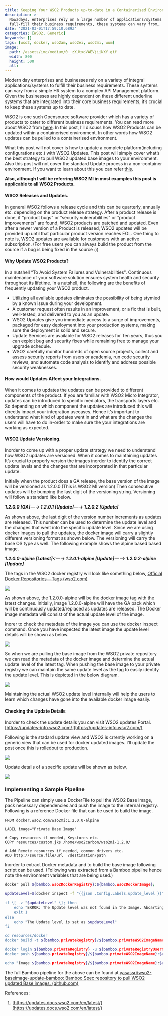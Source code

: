 ```yaml
---
title: Keeping Your WSO2 Products up-to-date in a Containerised Environment
description: >-
  Nowadays, enterprises rely on a large number of applications/systems to
  full-fill their business requirements, these systems can vary from…
date: '2021-03-01T17:59:10.689Z'
categories: [WSO2, Generic]
keywords: []
tags: [wso2, docker, wso2am, wso2ei, wso2mi, wum]
image:
  path: /assets/img/medium/0__zXUtxoVAEVjiiNXY.gif
  width: 800
  height: 500
  alt:
---
```

Modern day enterprises and businesses rely on a variety of integral applications/systems to fulfill their business requirements. These systems can vary from a simple HR system to a complex API Management platform. Given the businesses are highly dependent on these different underline systems that are integrated into their core business requirements, it’s crucial to keep these systems up to date.

WSO2 is one such Opensource software provider which has a variety of products to cater to different business requirements. You can read more about WSO2 from [here](https://wso2.com/). In this post, I’ll discuss how WSO2 Products can be updated within a containerised environment. In other words how WSO2 updates can be pulled to a containerised environment.

What this post will not cover is how to update a complete platform(including configurations etc.) with WSO2 Updates. This post will simply cover what’s the best strategy to pull WSO2 updated base images to your environment. Also this post will not cover the standard Update process in a non-container environment. If you want to learn about this you can refer [this](https://updates.docs.wso2.com/en/latest/updates/overview/).

**Also, although I will be referring WSO2 MI in most examples this post is applicable to all WSO2 Products.**

#### WSO2 Releases and Updates.

In general WSO2 follows a release cycle and this can be quarterly, annually etc. depending on the product release strategy. After a product release is done, if “product bugs" or “security vulnerabilities" or “product improvements" are found, WSO2 products are patched and updated. Even after a newer version of a Product is released, WSO2 updates will be provided up until that particular product version reaches EOL. One thing to note is, WSO2 updates are available for customers with an active subscription. (For free users you can always build the product from the source if a bug is being fixed in the source :))

#### Why Update WSO2 Products?

In a nutshell “To Avoid System Failures and Vulnerabilities". Continuous maintenance of your software solution ensures system health and security throughout its lifetime. In a nutshell, the following are the benefits of frequently updating your WSO2 product.

*   Utilizing all available updates eliminates the possibility of being stymied by a known issue during your development.
*   A customer request often results in an improvement, or a fix that is built, well-tested, and delivered to you as an update.
*   WSO2 Updates give you immediate access to a surge of improvements, packaged for easy deployment into your production systems, making sure the deployment is solid and secure.
*   Update Services are available for WSO2 releases for Ten years, thus you can exploit bug and security fixes while remaining free to manage your upgrade schedule.
*   WSO2 carefully monitor hundreds of open source projects, collect and assess security reports from users or academia, run code security reviews, and automate code analysis to identify and address possible security weaknesses.

#### How would Updates Affect your Integrations.

When it comes to updates the updates can be provided to different components of the product. If you are familiar with WSO2 Micro Integrator, updates can be introduced to specific mediators, the transports layers etc. So depending on which component the updates are introduced this will directly impact your integration usecases. Hence it’s important to understand what kind of updates went in and what are the changes the users will have to do in-order to make sure the your integrations are working as expected.

#### WSO2 Update Versioning.

Inorder to come up with a proper update strategy we need to understand how WSO2 updates are versioned. When it comes to maintaining updates It’s crucial to properly version the images inorder to identify the correct update levels and the changes that are incorporated in that particular update.

Initially when the product does a GA release, the base version of the image will be versioned as 1.2.0.0.(This is WSO2 MI version) Then consecutive updates will be bumping the last digit of the versioning string. Versioning will follow a standard like below.

**_1.2.0.0 \[GA\] — -> 1.2.0.1 \[Update\] — -> 1.2.0.2 \[Update\]_**

As shown above, the last digit of the version number increments as updates are released. This number can be used to determine the update level and the changes that went into the specific update level. Since we are using docker images to pull the updates, the docker image will carry a slightly different versioning format as shown below. The versioning will carry the base OS type as well. The following example shows the alpine based based image.

**_1.2.0.0-alpine \[Latest\]< — -> 1.2.0.1-alpine \[Update\] — --> 1.2.0.2-alpine \[Update\]_**

The tags in the WSO2 docker registry will look like something below, [Official Docker Repositories — Tags (wso2.com)](https://docker.wso2.com/tags.php?repo=wso2mi)

![](/assets/img/medium/1__pasSFg8yn7jzc4ZiYomsYA.png)

As shown above, the 1.2.0.0-alpine will be the docker image tag with the latest changes. Initially, image 1.2.0.0-alpine will have the GA pack which will be continuously updated/replaced as updates are released. The Docker image metadata will consist of the actual update level of the image.

Inorer to check the metadata of the image you can use the docker inspect command. Once you have inspected the latest image the update level details will be shown as below.

![](/assets/img/medium/1__133H0394uzqjtj81E3wHNw.png)

So when we are pulling the base image from the WSO2 private repository we can read the metadata of the docker image and determine the actual update level of the latest tag. When pushing the base image to your private registry we can maintain the same update level as the tag to easily identify the update level. This is depicted in the below diagram.

![](/assets/img/medium/1__r29x8LVTTyIhilR9mJcUXw.png)

Maintaining the actual WSO2 update level internally will help the users to learn which changes have gone into the available docker image easily.

#### Checking the Update Details

Inorder to check the update details you can visit WSO2 updates Portal. [https://updates-info.wso2.com/](https://updates-info.wso2.com/)

Following is the stadard update view and WSO2 is crrently working on a generic view that can be used for docker updated images. I’ll update the post once this is rolledout to production.

![](/assets/img/medium/1__hMqWrYtwOVcw__k64OsdLsw.png)

Update details of a specific update will be shown as below,

![](/assets/img/medium/1__6HyJdJHPODTPOmc9UkEjpw.png)

### Implementing a Sample Pipeline

The Pipeline can simply use a DockerFile to pull the WSO2 Base image, pack necessary dependencies and push the image to the internal registry. Following is a reference Docker file that can be used to build the image.

```docker
FROM docker.wso2.com/wso2mi:1.2.0.0-alpine  
   
LABEL image="Private Base Image"  
   
# Copy resources if needed, Keystores etc.  
COPY resources/custom.jks /home/wso2carbon/wso2mi-1.2.0/  
   
# Add Remote resources if needed, common drivers etc.  
ADD http://source.file/url  /destination/path
```

Inorder to extract Docker metadata and to build the base image following script can be used. (Following was extracted from a Bamboo pipeline hence note the environment variables that are being used.)

```sh
docker pull ${bamboo.wso2DockerRegistry}:${bamboo.wso2DockerImage};  

updateLevel=$(docker inspect -f "{{json .Config.Labels.update_level }}" ${bamboo.wso2DockerRegistry}:${bamboo.wso2DockerImage} | tr -d \\")  
   
if \[ -z "$updateLevel" \]; then  
    echo "ERROR: The Update level was not found in the Image. Aboarting the process!!"  
    exit 1  
else  
    echo "The Update level is set as $updateLevel"   
fi  

cd resources/docker  
docker build -t ${bamboo.privateRegistry}/${bamboo.privateWSO2ImageName}:$updateLevel.${bamboo.buildNumber} .  

docker login ${bamboo.privateRegistry} -u ${bamboo.privateRegistryUserName} -p ${bamboo.privateRegistryPassword}  
docker push ${bamboo.privateRegistry}/${bamboo.privateWSO2ImageName}:$updateLevel.${bamboo.buildNumber}  

echo "Image ${bamboo.privateRegistry}/${bamboo.privateWSO2ImageName}:$updateLevel.${bamboo.buildNumber} pushed Successfully!"
```

The full Bamboo pipeline for the above can be found at [yasassri/wso2-baseimage-update-bamboo: Bamboo Spec repository to pull WSO2 updated Base images. (github.com)](https://github.com/yasassri/wso2-baseimage-update-bamboo)

References:

1. [https://updates.docs.wso2.com/en/latest/](https://updates.docs.wso2.com/en/latest/)